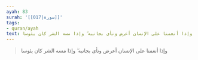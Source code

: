 ```yaml
---
ayah: 83
surah: '[[017|سورة]]'
tags:
- quran/ayah
text: وإذا أنعمنا على الإنسان أعرض ونأى بجانبه ۖ وإذا مسه الشر كان يئوسا
---
```

> وإذا أنعمنا على الإنسان أعرض ونأى بجانبه ۖ وإذا مسه الشر كان يئوسا

